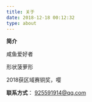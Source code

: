 ```yaml
---
title: 关于
date: 2018-12-18 00:12:32
type: about
---
```


**简介**

咸鱼爱好者

形状菠萝形

2018获区域赛铜奖，嘤

**联系方式**： 925591914@qq.com